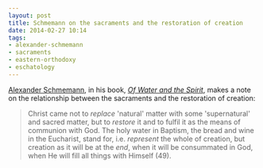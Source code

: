 ```yaml
---
layout: post
title: Schmemann on the sacraments and the restoration of creation
date: 2014-02-27 10:14
tags:
- alexander-schmemann
- sacraments
- eastern-orthodoxy
- eschatology
---
```

[Alexander Schmemann](http://en.wikipedia.org/wiki/Alexander_Schmemann), in his book, *[Of Water and the Spirit](http://www.amazon.co.uk/gp/product/0913836109/ref=as_li_ss_tl?ie=UTF8&camp=1634&creative=19450&creativeASIN=0913836109&linkCode=as2&tag=jakebeldercom-21)*, makes a note on the relationship between the sacraments and the restoration of creation:

<blockquote>
Christ came not to <em>replace</em> 'natural' matter with some 'supernatural' and sacred matter, but to <em>restore</em> it and to fulfil it as the means of communion with God. The holy water in Baptism, the bread and wine in the Eucharist, stand for, i.e. <em>represent</em> the whole of creation, but creation as it will be at the <em>end</em>, when it will be consummated in God, when He will fill all things with Himself (49).
</blockquote>
